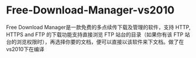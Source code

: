 # Free-Download-Manager-vs2010
Free Download Manager是一款免费的多点续传下载及管理的软件，支持 HTTP, HTTPS and FTP 的下载功能支持直接浏览 FTP 站台的目录（如果你有该 FTP 站台的浏览权限时），再选择你要的文档，便可以直接以该软件来下文档。做了在vs2010下在编译

